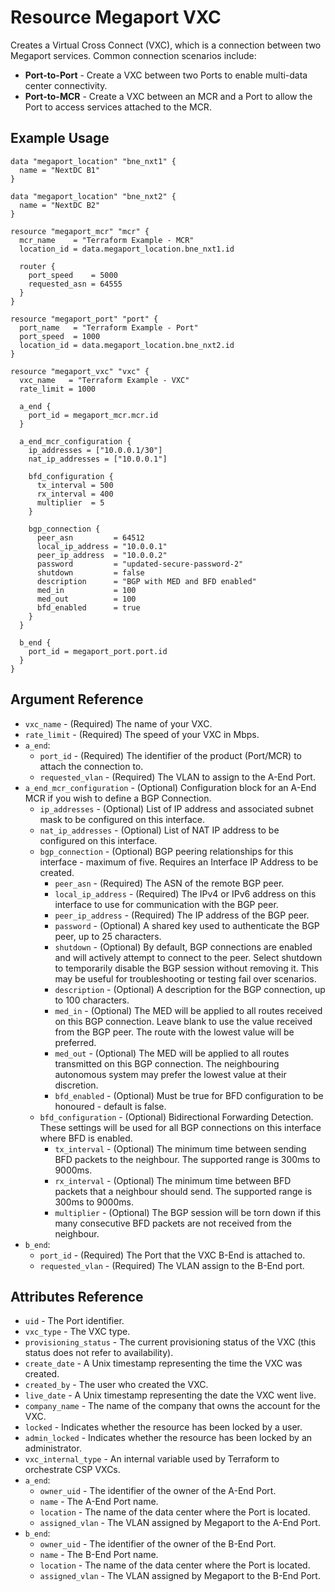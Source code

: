 # Resource Megaport VXC
Creates a Virtual Cross Connect (VXC), which is a connection between two Megaport services. Common connection scenarios include:

 - **Port-to-Port** - Create a VXC between two Ports to enable multi-data center connectivity.
 - **Port-to-MCR** - Create a VXC between an MCR and a Port to allow the Port to access services attached to the MCR.
 
## Example Usage
```
data "megaport_location" "bne_nxt1" {
  name = "NextDC B1"
}

data "megaport_location" "bne_nxt2" {
  name = "NextDC B2"
}

resource "megaport_mcr" "mcr" {
  mcr_name    = "Terraform Example - MCR"
  location_id = data.megaport_location.bne_nxt1.id

  router {
    port_speed    = 5000
    requested_asn = 64555
  }
}

resource "megaport_port" "port" {
  port_name   = "Terraform Example - Port"
  port_speed  = 1000
  location_id = data.megaport_location.bne_nxt2.id
}

resource "megaport_vxc" "vxc" {
  vxc_name   = "Terraform Example - VXC"
  rate_limit = 1000

  a_end {
    port_id = megaport_mcr.mcr.id
  }

  a_end_mcr_configuration {
    ip_addresses = ["10.0.0.1/30"]
    nat_ip_addresses = ["10.0.0.1"]

    bfd_configuration {
      tx_interval = 500
      rx_interval = 400
      multiplier  = 5
    }

    bgp_connection {
      peer_asn         = 64512
      local_ip_address = "10.0.0.1"
      peer_ip_address  = "10.0.0.2"
      password         = "updated-secure-password-2"
      shutdown         = false
      description      = "BGP with MED and BFD enabled"
      med_in           = 100
      med_out          = 100
      bfd_enabled      = true
    }
  }

  b_end {
    port_id = megaport_port.port.id
  }
}
```

## Argument Reference
- `vxc_name` - (Required) The name of your VXC.
- `rate_limit` - (Required) The speed of your VXC in Mbps.
- `a_end`:
    - `port_id` - (Required) The identifier of the product (Port/MCR) to attach the connection to.
    - `requested_vlan` - (Required) The VLAN to assign to the A-End Port.
- `a_end_mcr_configuration` - (Optional) Configuration block for an A-End MCR if you wish to define a BGP Connection.
    - `ip_addresses` - (Optional) List of IP address and associated subnet mask to be configured on this interface.
    - `nat_ip_addresses` - (Optional) List of NAT IP address to be configured on this interface.
    - `bgp_connection` - (Optional) BGP peering relationships for this interface - maximum of five. Requires an Interface IP Address to be created.
        - `peer_asn` - (Required) The ASN of the remote BGP peer.
        - `local_ip_address` - (Required) The IPv4 or IPv6 address on this interface to use for communication with the BGP peer.
        - `peer_ip_address` - (Required) The IP address of the BGP peer.
        - `password` - (Optional) A shared key used to authenticate the BGP peer, up to 25 characters.
        - `shutdown` - (Optional) By default, BGP connections are enabled and will actively attempt to connect to the peer. Select shutdown to temporarily disable the BGP session without removing it. This may be useful for troubleshooting or testing fail over scenarios.
        - `description` - (Optional) A description for the BGP connection, up to 100 characters.
        - `med_in` - (Optional) The MED will be applied to all routes received on this BGP connection. Leave blank to use the value received from the BGP peer. The route with the lowest value will be preferred.
        - `med_out` - (Optional) The MED will be applied to all routes transmitted on this BGP connection. The neighbouring autonomous system may prefer the lowest value at their discretion.
        - `bfd_enabled` - (Optional) Must be true for BFD configuration to be honoured - default is false.
    - `bfd_configuration` - (Optional) Bidirectional Forwarding Detection. These settings will be used for all BGP connections on this interface where BFD is enabled.
        - `tx_interval` - (Optional) The minimum time between sending BFD packets to the neighbour. The supported range is 300ms to 9000ms.
        - `rx_interval` - (Optional) The minimum time between BFD packets that a neighbour should send. The supported range is 300ms to 9000ms.
        - `multiplier` - (Optional) The BGP session will be torn down if this many consecutive BFD packets are not received from the neighbour.
- `b_end`:
    - `port_id` - (Required) The Port that the VXC B-End is attached to.
    - `requested_vlan` - (Required) The VLAN assign to the B-End port.

## Attributes Reference
- `uid` - The Port identifier.
- `vxc_type` - The VXC type.
- `provisioning_status` - The current provisioning status of the VXC (this status does not refer to availability).
- `create_date` - A Unix timestamp representing the time the VXC was created.
- `created_by` - The user who created the VXC.
- `live_date` - A Unix timestamp representing the date the VXC went live.
- `company_name` - The name of the company that owns the account for the VXC.
- `locked` - Indicates whether the resource has been locked by a user.
- `admin_locked` - Indicates whether the resource has been locked by an administrator.
- `vxc_internal_type` - An internal variable used by Terraform to orchestrate CSP VXCs.
- `a_end`:
    - `owner_uid` - The identifier of the owner of the A-End Port.
    - `name` - The A-End Port name.
    - `location` - The name of the data center where the Port is located.
    - `assigned_vlan` - The VLAN assigned by Megaport to the A-End Port.
- `b_end`:
    - `owner_uid` - The identifier of the owner of the B-End Port.
    - `name` - The B-End Port name.
    - `location` - The name of the data center where the Port is located.
    - `assigned_vlan` - The VLAN assigned by Megaport to the B-End Port.
